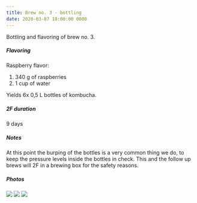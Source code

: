 ```yaml
---
title: Brew no. 3 - bottling
date: 2020-03-07 18:00:00 0000
---
```


Bottling and flavoring of brew no. 3.

##### Flavoring

Raspberry flavor:
1. 340 g of raspberries
3. 1 cup of water

Yields 6x 0,5 L bottles of kombucha.

##### 2F duration

9 days

##### Notes

At this point the burping of the bottles is a very common thing we do, to keep
the pressure levels inside the bottles in check. This and the follow up brews
will 2F in a brewing box for the safety reasons.

##### Photos 

<img data-src="https://github.com/JakubStas/coldone.github.io/raw/master/assets/images/2020-03-07-A/01.jpeg" class="lazyload" src="https://github.com/JakubStas/coldone.github.io/raw/master/assets/images/placeholder-image.png">

<img data-src="https://github.com/JakubStas/coldone.github.io/raw/master/assets/images/2020-03-07-A/02.jpeg" class="lazyload" src="https://github.com/JakubStas/coldone.github.io/raw/master/assets/images/placeholder-image.png">

<img data-src="https://github.com/JakubStas/coldone.github.io/raw/master/assets/images/2020-03-07-A/03.jpeg" class="lazyload" src="https://github.com/JakubStas/coldone.github.io/raw/master/assets/images/placeholder-image.png">